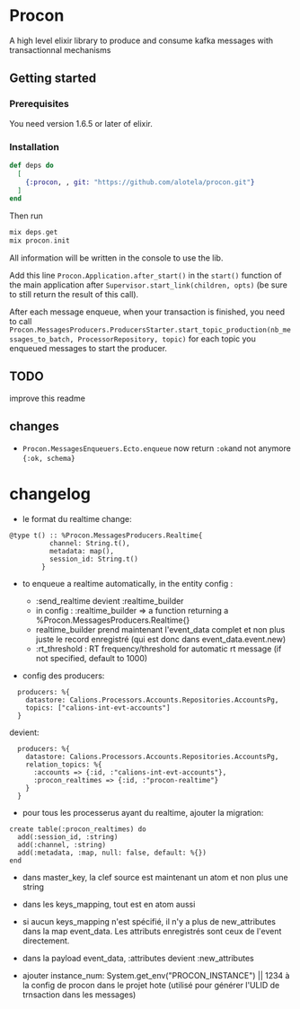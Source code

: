 # Procon

A high level elixir library to produce and consume kafka messages with transactionnal mechanisms

## Getting started

### Prerequisites

You need version 1.6.5 or later of elixir.

### Installation

```elixir
def deps do
  [
    {:procon, , git: "https://github.com/alotela/procon.git"}
  ]
end
```

Then run

```elixir
mix deps.get
mix procon.init
```

All information will be written in the console to use the lib.

Add this line `Procon.Application.after_start()` in the `start()` function of the main application after `Supervisor.start_link(children, opts)` (be sure to still return the result of this call).

After each message enqueue, when your transaction is finished, you need to call `Procon.MessagesProducers.ProducersStarter.start_topic_production(nb_messages_to_batch, ProcessorRepository, topic)` for each topic you enqueued messages to start the producer.

## TODO

improve this readme

## changes

- `Procon.MessagesEnqueuers.Ecto.enqueue` now return `:ok`and not anymore `{:ok, schema}`

# changelog

- le format du realtime change:

```
@type t() :: %Procon.MessagesProducers.Realtime{
          channel: String.t(),
          metadata: map(),
          session_id: String.t()
        }
```

- to enqueue a realtime automatically, in the entity config :

  - :send_realtime devient :realtime_builder
  - in config : :realtime_builder => a function returning a %Procon.MessagesProducers.Realtime{}
  - realtime_builder prend maintenant l'event_data complet et non plus juste le record enregistré (qui est donc dans event_data.event.new)
  - :rt_threshold : RT frequency/threshold for automatic rt message (if not specified, default to 1000)

- config des producers:

```
  producers: %{
    datastore: Calions.Processors.Accounts.Repositories.AccountsPg,
    topics: ["calions-int-evt-accounts"]
  }
```

devient:

```
  producers: %{
    datastore: Calions.Processors.Accounts.Repositories.AccountsPg,
    relation_topics: %{
      :accounts => {:id, :"calions-int-evt-accounts"},
      :procon_realtimes => {:id, :"procon-realtime"}
    }
  }
```

- pour tous les processerus ayant du realtime, ajouter la migration:

```
create table(:procon_realtimes) do
  add(:session_id, :string)
  add(:channel, :string)
  add(:metadata, :map, null: false, default: %{})
end
```

- dans master_key, la clef source est maintenant un atom et non plus une string
- dans les keys_mapping, tout est en atom aussi

- si aucun keys_mapping n'est spécifié, il n'y a plus de new_attributes dans la map event_data. Les attributs enregistrés sont ceux de l'event directement.

- dans la payload event_data, :attributes devient :new_attributes

- ajouter instance_num: System.get_env("PROCON_INSTANCE") || 1234 à la config de procon dans le projet hote (utilisé pour générer l'ULID de trnsaction dans les messages)
